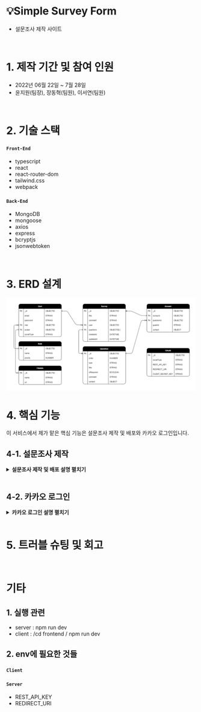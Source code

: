 # 💡Simple Survey Form

- 설문조사 제작 사이트

</br>

# 1. 제작 기간 및 참여 인원

- 2022년 06월 22일 ~ 7월 28일
- 윤지원(팀장), 장동혁(팀원), 이서연(팀원)

</br>

# 2. 기술 스택

#### `Front-End`

- typescript
- react
- react-router-dom
- tailwind.css
- webpack

#### `Back-End`

- MongoDB
- mongoose
- axios
- express
- bcryptjs
- jsonwebtoken

</br>

# 3. ERD 설계

![ERD설계](https://github.com/99-Yoon/Simple-Survey-Form/blob/a5ddeec25c698c29fd68724538d977b385e926e2/docs/ERD.PNG)

# 4. 핵심 기능

이 서비스에서 제가 맡은 핵심 기능은 설문조사 제작 및 배포와 카카오 로그인입니다.

## 4-1. 설문조사 제작

<details>
<summary><b>설문조사 제작 및 배포 설명 펼치기</b></summary>
<div markdown="1">

설문조사 과정은 제작 > 배포 > 응답 > 결과확인 순으로 이루어집니다.

### (1) 설문조사 제작

<img src="./docs/images/create1.png" alt="설문지제작버튼" height="300px">

- 설문조사 제작은 로그인 후 이용할 수 있습니다.
- 홈화면의 Create Now 또는 프로필 > Create New Survey 버튼을 누르면 제작 페이지로 이동합니다.

<img src="./docs/images/create2.png" height="300px" alt="설문조사제작화면">

- 설문지 제작 페이지에서는 설문지 제목, 설명, 질문 제목, 질문설명, 질문 타입, 필수 여부 등을 결정하여 설문지를 생성할 수 있습니다.
- 수정버튼을 누르면 질문을 수정할 수 있는 상태가 되며, 확인버튼을 누르면 질문이 저장됩니다.
- 질문의 유형은 짧은글, 객관식, 드롭다운, 다중선택, 파일, 점수, 날짜가 있습니다.
- 질문 유형 설명 : 블로그 주소 첨부

### (2) 설문조사 배포

### (3) 설문조사 응답

### (4) 설문조사 결과확인

</div>
</details>

<br/>

## 4-2. 카카오 로그인

<details>
<summary><b>카카오 로그인 설명 펼치기</b></summary>
<div markdown="1">

### (1) RESTful API란?

Representational State Transfer(REST)는 기본적으로 네트워크에서 통신을 관리하기 위한 지침으로 만들어진 소프트웨어 아키텍쳐입니다.  REST 아키텍처 스타일을 따르는 API를 REST API라고 하며, REST 아키텍처를 구현하는 웹 서비스를 RESTful 웹 서비스라고 합니다.

API 개발자는 서버 애플리케이션 API 문서에서 클라이언트가 REST API를 어떻게 사용해야 하는지 설명하고, 클라이언트는 리소스가 필요할 때 API를 사용하여 서버에 접속합니다.
대략적인 순서는 다음과 같습니다.

1.  클라이언트가 서버에 요청한다. API 문서에 따라 서버가 이해할 수 있는 방식으로 요청 형식을 지정한다.
2.  서버가 클라이언트를 인증(auth)하고 해당 요청을 수행할 수 있는 권한이 클라이언트에 있는지 확인한다.
3.  서버가 요청을 수신하고 내부적으로 처리한다.
4.  서버가 클라이언트에 응답을 반환한다. 응답에는 요청 성공 여부와 클라이언트가 요청한 모든 정보가 포함된다.

</br>

**요청에 포함되는 주요 요소**

- URL(Uniform Resource Locator)
- HTTP 메소드 : GET, POST, PUT, DELETE
- HTTP 헤더 : 클라이언트와 서버간에 교환되는 메타데이터, 파라미터

**응답에 포함되는 주요 요소**

- 상태코드 : 200, 201, 400, 404
- XML 또는 JSON 방식의 본문
- 헤더 : 서버, 인코딩, 날짜 등

### (2) 카카오 로그인 과정

사전 작업은 다음과 같습니다.  
자세한 내용은 **[카카오 로그인 > 설정하기](https://developers.kakao.com/docs/latest/ko/kakaologin/prerequisite)** 참고

- **플랫폼 등록** : 내 애플리케이션에 등록
- **카카오 로그인 활성화** : 내 애플리케이션 > 제품 설정 > 카카오 로그인 활성화
- **Redirect URI 등록** : 내 애플리케이션 > 카카오 로그인 > Redirect URI 등록
- **필요한 동의항목 설정** : 내 애플리케이션 > 카카오 로그인 > 동의항목 > 개인정보

### 첫 번째 로그인

**1\. 카카오 계정 로그인**

<img src="https://img1.daumcdn.net/thumb/R1280x0/?scode=mtistory2&fname=https%3A%2F%2Fblog.kakaocdn.net%2Fdn%2FdBYeVb%2FbtsAvY8EAmV%2Fi6gY2kEOKwk28dTs3PfZwK%2Fimg.png" alt="로그인화면" height="300px">
<img src="https://img1.daumcdn.net/thumb/R1280x0/?scode=mtistory2&fname=https%3A%2F%2Fblog.kakaocdn.net%2Fdn%2FRjoZK%2FbtsAF4FpNDj%2FRFdGlaKZRaBdrqyBz49JPk%2Fimg.png" alt="카카오로그인화면" height="300px">

```ts
//카카오 로그인 버튼 클릭 시
window.location.href = `https://kauth.kakao.com/oauth/authorize?client_id=${data.REST_API_KEY}&redirect_uri=${data.REDIRECT_URI}&response_type=code`;
```

- 위 코드를 실행 시 제일 먼저 카카오 측에서는 kakao.com **쿠키 존재 여부를 확인**합니다.
- 첫 로그인일 경우 쿠키가 존재하지 않으므로 account.kakao.com/login에 접속해 **로그인** 합니다.
- 로그인을 하면 kakao.com에 종속적으로 **쿠키를 생성**합니다.

**2\. 동의화면 및 인가코드 받기**

<img src="https://img1.daumcdn.net/thumb/R1280x0/?scode=mtistory2&fname=https%3A%2F%2Fblog.kakaocdn.net%2Fdn%2FLEDPZ%2FbtsAzDbvir6%2F4Nbf6gurG1zKKyDK23P6KK%2Fimg.png" alt="동의화면" height="250px">
<img src="https://img1.daumcdn.net/thumb/R1280x0/?scode=mtistory2&fname=https%3A%2F%2Fblog.kakaocdn.net%2Fdn%2Fb6Qch2%2FbtsAxhfQB0S%2FXtKrZKR5HGmylk1GiP7ZF1%2Fimg.png" alt="인가코드화면" height="250px">

- 로그인을 하면 아까 요청했던 주소로 돌아가 **동의화면이 출력**됩니다.
- 동의하고 계속하기 클릭 시, **redirect_uri**로 요청에 대한 응답이 전달됩니다.
- 응답은 **쿼리 파라미터**로 **인가코드(code)**, state, error, error_description이 있습니다.
- redirect_uri에 해당하는 컴포넌트에서 다음과 같이 **인가코드를 받아 저장**해줍니다.

```ts
const [code, setCode] = useState("");

useEffect(() => {
  setCode(new URL(window.location.href).searchParams.get("code") as string); //인가코드
}, []);
```

**3\. 토큰 받기**

```ts
const params = new URLSearchParams({
  grant_type: "authorization_code",
  client_id: socialKeys.REST_API_KEY,
  redirect_uri: socialKeys.REDIRECT_URI,
  code: code,
  client_secret: socialKeys.CLIENT_SECRET_KEY,
});

const kakaoResponse = await axios.post(
  "https://kauth.kakao.com/oauth/token",
  params
);
```

- 인가코드 등을 위와 같이 POST로 요청합니다.
- 응답으로 token_type, access_token, **id_token**, expires_in, refresh_token, refresh_token_expires_in  등이 옵니다.
- **id_token을** **디코딩**하여 **email, sub(고유 회원번호)를 추출해 DB에 저장**합니다.
- **토큰을 쿠키에 저장**하고 사용자를 반환하면 로그인이 완료됩니다.

### 두 번째 로그인

이미 한 번 카카오 로그인을 진행했고 동의항목에 동의 한 경우에는, 카카오에서 쿠키를 확인하고 바로 인가코드를 보내줍니다. 이후 과정은 위와 동일합니다.

</div>
</details>

<br/>

# 5. 트러블 슈팅 및 회고

<br/>

# 기타

## 1. 실행 관련

- server : npm run dev
- client : /cd frontend / npm run dev

## 2. env에 필요한 것들

#### `Client`

#### `Server`

- REST_API_KEY
- REDIRECT_URI
